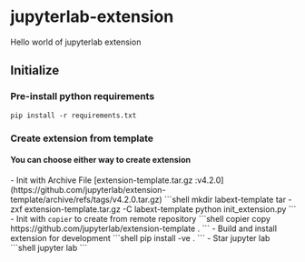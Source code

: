 # jupyterlab-extension
Hello world of jupyterlab extension

## Initialize
### Pre-install python requirements
```shell
pip install -r requirements.txt
```
### Create extension from template
<h4>You can choose either way to create extension</h4>
- Init with Archive File [extension-template.tar.gz :v4.2.0](https://github.com/jupyterlab/extension-template/archive/refs/tags/v4.2.0.tar.gz)
```shell
    mkdir labext-template
    tar -zxf extension-template.tar.gz -C labext-template
    python init_extension.py
```
- Init with <code>copier</code> to create from remote repository
```shell
copier copy https://github.com/jupyterlab/extension-template .
```
- Build and install extension for development
```shell
pip install -ve .
```
- Star jupyter lab
```shell
jupyter lab
```

